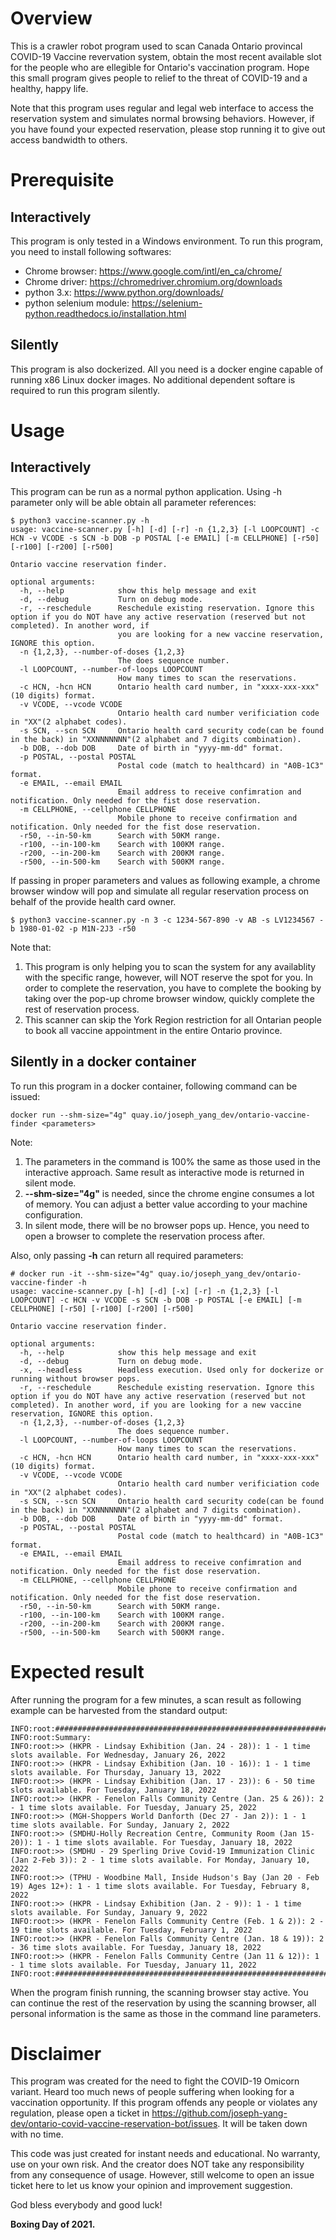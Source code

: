 # Overview 
This is a crawler robot program used to scan Canada Ontario provincal COVID-19 Vaccine revervation system, obtain the most recent available slot for the people who are ellegible for Ontario's vaccination program. Hope this small program gives people to relief to the threat of COVID-19 and a healthy, happy life. 

Note that this program uses regular and legal web interface to access the reservation system and simulates normal browsing behaviors. However, if you have found your expected reservation, please stop running it to give out access bandwidth to others. 

# Prerequisite
## Interactively
This program is only tested in a Windows environment. To run this program, you need to install following softwares:
- Chrome browser: https://www.google.com/intl/en_ca/chrome/
- Chrome driver: https://chromedriver.chromium.org/downloads
- python 3.x: https://www.python.org/downloads/
- python selenium module: https://selenium-python.readthedocs.io/installation.html

## Silently
This program is also dockerized. All you need is a docker engine capable of running x86 Linux docker images. No additional dependent softare is required to run this program silently.

# Usage
## Interactively
This program can be run as a normal python application. Using -h parameter only will be able obtain all parameter references:
```
$ python3 vaccine-scanner.py -h
usage: vaccine-scanner.py [-h] [-d] [-r] -n {1,2,3} [-l LOOPCOUNT] -c HCN -v VCODE -s SCN -b DOB -p POSTAL [-e EMAIL] [-m CELLPHONE] [-r50] [-r100] [-r200] [-r500]

Ontario vaccine reservation finder.

optional arguments:
  -h, --help            show this help message and exit
  -d, --debug           Turn on debug mode.
  -r, --reschedule      Reschedule existing reservation. Ignore this option if you do NOT have any active reservation (reserved but not completed). In another word, if
                        you are looking for a new vaccine reservation, IGNORE this option.
  -n {1,2,3}, --number-of-doses {1,2,3}
                        The does sequence number.
  -l LOOPCOUNT, --number-of-loops LOOPCOUNT
                        How many times to scan the reservations.
  -c HCN, -hcn HCN      Ontario health card number, in "xxxx-xxx-xxx"(10 digits) format.
  -v VCODE, --vcode VCODE
                        Ontario health card number verificiation code in "XX"(2 alphabet codes).
  -s SCN, --scn SCN     Ontario health card security code(can be found in the back) in "XXNNNNNNN"(2 alphabet and 7 digits combination).
  -b DOB, --dob DOB     Date of birth in "yyyy-mm-dd" format.
  -p POSTAL, --postal POSTAL
                        Postal code (match to healthcard) in "A0B-1C3" format.
  -e EMAIL, --email EMAIL
                        Email address to receive confimration and notification. Only needed for the fist dose reservation.
  -m CELLPHONE, --cellphone CELLPHONE
                        Mobile phone to receive confirmation and notification. Only needed for the fist dose reservation.
  -r50, --in-50-km      Search with 50KM range.
  -r100, --in-100-km    Search with 100KM range.
  -r200, --in-200-km    Search with 200KM range.
  -r500, --in-500-km    Search with 500KM range.
  ```


If passing in proper parameters and values as following example, a chrome browser window will pop and simulate all regular reservation process on behalf of the provide health card owner.

```
$ python3 vaccine-scanner.py -n 3 -c 1234-567-890 -v AB -s LV1234567 -b 1980-01-02 -p M1N-2J3 -r50
```


Note that:
1. This program is only helping you to scan the system for any availablity with the specific range, however, will NOT reserve the spot for you. In order to complete the reservation, you have to complete the booking by taking over the pop-up chrome browser window, quickly complete the rest of reservation process. 
2. This scanner can skip the York Region restriction for all Ontarian people to book all vaccine appointment in the entire Ontario province. 

## Silently in a docker container
To run this program in a docker container, following command can be issued:
```
docker run --shm-size="4g" quay.io/joseph_yang_dev/ontario-vaccine-finder <parameters>
```

Note:
1. The parameters in the command is 100% the same as those used in the interactive approach. Same result as interactive mode is returned in silent mode.
2. **--shm-size="4g"** is needed, since the chrome engine consumes a lot of memory. You can adjust a better value according to your machine configuration.
3. In silent mode, there will be no browser pops up. Hence, you need to open a browser to complete the reservation process after.

Also, only passing **-h** can return all required parameters:
```
# docker run -it --shm-size="4g" quay.io/joseph_yang_dev/ontario-vaccine-finder -h
usage: vaccine-scanner.py [-h] [-d] [-x] [-r] -n {1,2,3} [-l LOOPCOUNT] -c HCN -v VCODE -s SCN -b DOB -p POSTAL [-e EMAIL] [-m CELLPHONE] [-r50] [-r100] [-r200] [-r500]

Ontario vaccine reservation finder.

optional arguments:
  -h, --help            show this help message and exit
  -d, --debug           Turn on debug mode.
  -x, --headless        Headless execution. Used only for dockerize or running without browser pops.
  -r, --reschedule      Reschedule existing reservation. Ignore this option if you do NOT have any active reservation (reserved but not completed). In another word, if you are looking for a new vaccine reservation, IGNORE this option.
  -n {1,2,3}, --number-of-doses {1,2,3}
                        The does sequence number.
  -l LOOPCOUNT, --number-of-loops LOOPCOUNT
                        How many times to scan the reservations.
  -c HCN, -hcn HCN      Ontario health card number, in "xxxx-xxx-xxx"(10 digits) format.
  -v VCODE, --vcode VCODE
                        Ontario health card number verificiation code in "XX"(2 alphabet codes).
  -s SCN, --scn SCN     Ontario health card security code(can be found in the back) in "XXNNNNNNN"(2 alphabet and 7 digits combination).
  -b DOB, --dob DOB     Date of birth in "yyyy-mm-dd" format.
  -p POSTAL, --postal POSTAL
                        Postal code (match to healthcard) in "A0B-1C3" format.
  -e EMAIL, --email EMAIL
                        Email address to receive confimration and notification. Only needed for the fist dose reservation.
  -m CELLPHONE, --cellphone CELLPHONE
                        Mobile phone to receive confirmation and notification. Only needed for the fist dose reservation.
  -r50, --in-50-km      Search with 50KM range.
  -r100, --in-100-km    Search with 100KM range.
  -r200, --in-200-km    Search with 200KM range.
  -r500, --in-500-km    Search with 500KM range.
```
# Expected result
After running the program for a few minutes, a scan result as following example can be harvested from the standard output:
```
INFO:root:###################################################################################################
INFO:root:Summary:
INFO:root:>> (HKPR - Lindsay Exhibition (Jan. 24 - 28)): 1 - 1 time slots available. For Wednesday, January 26, 2022
INFO:root:>> (HKPR - Lindsay Exhibition (Jan. 10 - 16)): 1 - 1 time slots available. For Thursday, January 13, 2022
INFO:root:>> (HKPR - Lindsay Exhibition (Jan. 17 - 23)): 6 - 50 time slots available. For Tuesday, January 18, 2022
INFO:root:>> (HKPR - Fenelon Falls Community Centre (Jan. 25 & 26)): 2 - 1 time slots available. For Tuesday, January 25, 2022
INFO:root:>> (MGH-Shoppers World Danforth (Dec 27 - Jan 2)): 1 - 1 time slots available. For Sunday, January 2, 2022
INFO:root:>> (SMDHU-Holly Recreation Centre, Community Room (Jan 15-20)): 1 - 1 time slots available. For Tuesday, January 18, 2022
INFO:root:>> (SMDHU - 29 Sperling Drive Covid-19 Immunization Clinic (Jan 2-Feb 3)): 2 - 1 time slots available. For Monday, January 10, 2022
INFO:root:>> (TPHU - Woodbine Mall, Inside Hudson's Bay (Jan 20 - Feb 19) Ages 12+): 1 - 1 time slots available. For Tuesday, February 8, 2022
INFO:root:>> (HKPR - Lindsay Exhibition (Jan. 2 - 9)): 1 - 1 time slots available. For Sunday, January 9, 2022
INFO:root:>> (HKPR - Fenelon Falls Community Centre (Feb. 1 & 2)): 2 - 19 time slots available. For Tuesday, February 1, 2022
INFO:root:>> (HKPR - Fenelon Falls Community Centre (Jan. 18 & 19)): 2 - 36 time slots available. For Tuesday, January 18, 2022
INFO:root:>> (HKPR - Fenelon Falls Community Centre (Jan 11 & 12)): 1 - 1 time slots available. For Tuesday, January 11, 2022
INFO:root:###################################################################################################
```

When the program finish running, the scanning browser stay active. You can continue the rest of the reservation by using the scanning browser, all personal information is the same as those in the command line parameters.

# Disclaimer
This program was created for the need to fight the COVID-19 Omicorn variant. Heard too much news of people suffering when looking for a vaccination opportunity. If this program offends any people or violates any regulation, please open a ticket in https://github.com/joseph-yang-dev/ontario-covid-vaccine-reservation-bot/issues. It will be taken down with no time. 

This code was just created for instant needs and educational. No warranty, use on your own risk. And the creator does NOT take any responsibility from any consequence of usage. However, still welcome to open an issue ticket here to let us know your opinion and improvement suggestion.

God bless everybody and good luck!

**Boxing Day of 2021.**
